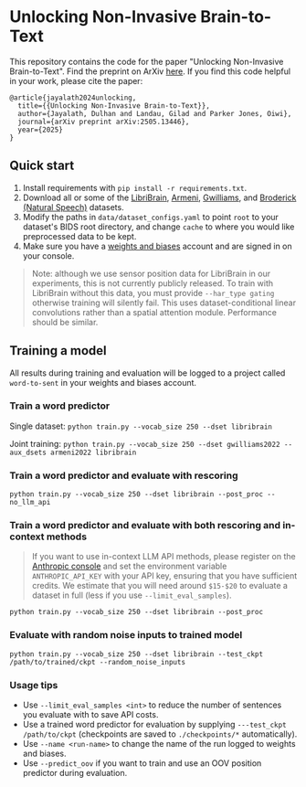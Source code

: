 # Unlocking Non-Invasive Brain-to-Text
This repository contains the code for the paper "Unlocking Non-Invasive Brain-to-Text". Find the preprint on ArXiv [here](https://arxiv.org/abs/2505.13446). If you find this code helpful in your work, please cite the paper:
```
@article{jayalath2024unlocking,
  title={{Unlocking Non-Invasive Brain-to-Text}},
  author={Jayalath, Dulhan and Landau, Gilad and Parker Jones, Oiwi},
  journal={arXiv preprint arXiv:2505.13446},
  year={2025}
}
```

## Quick start
1. Install requirements with `pip install -r requirements.txt`.
2. Download all or some of the [LibriBrain](https://huggingface.co/datasets/pnpl/LibriBrain), [Armeni](https://data.ru.nl/collections/di/dccn/DSC_3011085.05_995), [Gwilliams](https://osf.io/ag3kj/), and [Broderick (Natural Speech)](https://datadryad.org/dataset/doi:10.5061/dryad.070jc) datasets.
3. Modify the paths in `data/dataset_configs.yaml` to point `root` to your dataset's BIDS root directory, and change `cache` to where you would like preprocessed data to be kept.
4. Make sure you have a [weights and biases](http://wandb.ai/) account and are signed in on your console.

> Note: although we use sensor position data for LibriBrain in our experiments, this is not currently publicly released. To train with LibriBrain without this data, you must provide `--har_type gating` otherwise training will silently fail. This uses dataset-conditional linear convolutions rather than a spatial attention module. Performance should be similar.

## Training a model
All results during training and evaluation will be logged to a project called `word-to-sent` in your weights and biases account.

### Train a word predictor

Single dataset:
`python train.py --vocab_size 250 --dset libribrain`

Joint training: `python train.py --vocab_size 250 --dset gwilliams2022 --aux_dsets armeni2022 libribrain`

### Train a word predictor and evaluate with rescoring

`python train.py --vocab_size 250 --dset libribrain --post_proc --no_llm_api`

### Train a word predictor and evaluate with both rescoring and in-context methods
> If you want to use in-context LLM API methods, please register on the [Anthropic console](console.anthropic.com) and set the environment variable `ANTHROPIC_API_KEY` with your API key, ensuring that you have sufficient credits. We estimate that you will need around `$15-$20` to evaluate a dataset in full (less if you use `--limit_eval_samples`).

`python train.py --vocab_size 250 --dset libribrain --post_proc`

### Evaluate with random noise inputs to trained model

`python train.py --vocab_size 250 --dset libribrain --test_ckpt /path/to/trained/ckpt --random_noise_inputs`

### Usage tips
- Use `--limit_eval_samples <int>` to reduce the number of sentences you evaluate with to save API costs.
- Use a trained word predictor for evaluation by supplying `---test_ckpt /path/to/ckpt` (checkpoints are saved to `./checkpoints/*` automatically).
- Use `--name <run-name>` to change the name of the run logged to weights and biases.
- Use `--predict_oov` if you want to train and use an OOV position predictor during evaluation.